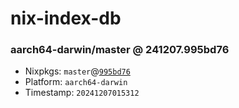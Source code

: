 # nix-index-db
### aarch64-darwin/master @ 241207.995bd76
- Nixpkgs: `master`@[`995bd76`](https://github.com/NixOS/nixpkgs/commit/995bd7643cd736719559fa0f101e5591766bf1f4)
- Platform: `aarch64-darwin`
- Timestamp: `20241207015312`
